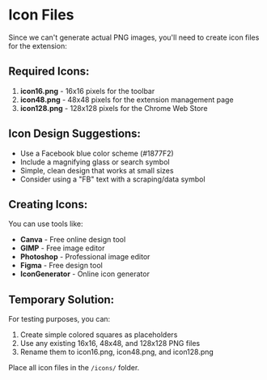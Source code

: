# Icon Files

Since we can't generate actual PNG images, you'll need to create icon files for the extension:

## Required Icons:

1. **icon16.png** - 16x16 pixels for the toolbar
2. **icon48.png** - 48x48 pixels for the extension management page  
3. **icon128.png** - 128x128 pixels for the Chrome Web Store

## Icon Design Suggestions:

- Use a Facebook blue color scheme (#1877F2)
- Include a magnifying glass or search symbol
- Simple, clean design that works at small sizes
- Consider using a "FB" text with a scraping/data symbol

## Creating Icons:

You can use tools like:
- **Canva** - Free online design tool
- **GIMP** - Free image editor
- **Photoshop** - Professional image editor
- **Figma** - Free design tool
- **IconGenerator** - Online icon generator

## Temporary Solution:

For testing purposes, you can:
1. Create simple colored squares as placeholders
2. Use any existing 16x16, 48x48, and 128x128 PNG files
3. Rename them to icon16.png, icon48.png, and icon128.png

Place all icon files in the `/icons/` folder.
